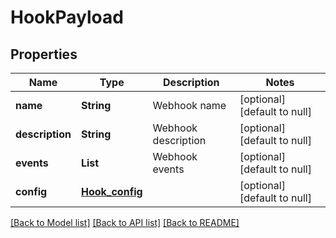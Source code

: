 # HookPayload
## Properties

Name | Type | Description | Notes
------------ | ------------- | ------------- | -------------
**name** | **String** | Webhook name | [optional] [default to null]
**description** | **String** | Webhook description | [optional] [default to null]
**events** | **List** | Webhook events | [optional] [default to null]
**config** | [**Hook_config**](Hook_config.md) |  | [optional] [default to null]

[[Back to Model list]](../README.md#documentation-for-models) [[Back to API list]](../README.md#documentation-for-api-endpoints) [[Back to README]](../README.md)

